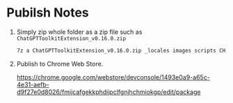 # Pubilsh Notes

1. Simply zip whole folder as a zip file such as `ChatGPTToolkitExtension_v0.16.0.zip`

    ```sh
    7z a ChatGPTToolkitExtension_v0.16.0.zip _locales images scripts CHANGELOG.md manifest.json README.md
    ```

2. Publish to Chrome Web Store.

    <https://chrome.google.com/webstore/devconsole/1493e0a9-a65c-4e31-aefb-d9f27e0d8026/fmijcafgekkphdijpclfgnjhchmiokgp/edit/package>